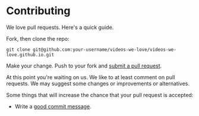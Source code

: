 # Contributing

We love pull requests. Here's a quick guide.

Fork, then clone the repo:

    git clone git@github.com:your-username/videos-we-love/videos-we-love.github.io.git    

Make your change. Push to your fork and [submit a pull request][pr].

[pr]: https://github.com/videos-we-love/videos-we-love.github.io/compare/

At this point you're waiting on us. We like to at least comment on pull requests. 
We may suggest some changes or improvements or alternatives.

Some things that will increase the chance that your pull request is accepted:

* Write a [good commit message][commit].

[commit]: http://tbaggery.com/2008/04/19/a-note-about-git-commit-messages.html